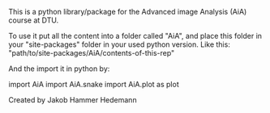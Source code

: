 This is a python library/package for the Advanced image Analysis (AiA) course at DTU.

To use it put all the content into a folder called "AiA", and place this folder in your "site-packages" folder in your used python version.
Like this:
    "path/to/site-packages/AiA/contents-of-this-rep"

And the import it in python by:

import AiA
import AiA.snake
import AiA.plot as plot


Created by Jakob Hammer Hedemann